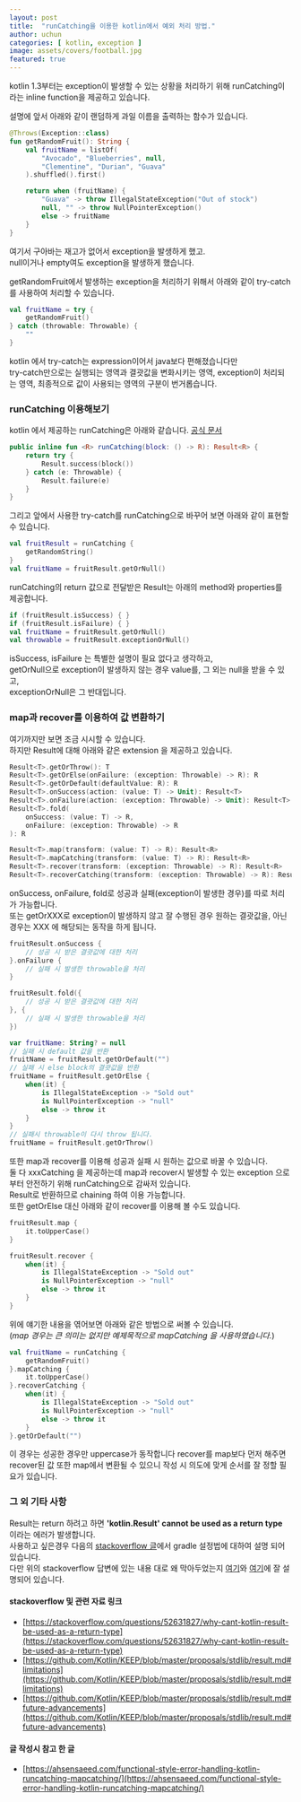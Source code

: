 ```yaml
---
layout: post
title:  "runCatching을 이용한 kotlin에서 예외 처리 방법."
author: uchun
categories: [ kotlin, exception ]
image: assets/covers/football.jpg
featured: true
---
```


kotlin 1.3부터는 exception이 발생할 수 있는 상황을 처리하기 위해 runCatching이라는 inline function을 제공하고 있습니다.

설명에 앞서 아래와 같이 랜덤하게 과일 이름을 출력하는 함수가 있습니다.

```kotlin
@Throws(Exception::class)
fun getRandomFruit(): String {
    val fruitName = listOf(
        "Avocado", "Blueberries", null,
        "Clementine", "Durian", "Guava"
    ).shuffled().first()

    return when (fruitName) {
        "Guava" -> throw IllegalStateException("Out of stock")
        null, "" -> throw NullPointerException()
        else -> fruitName
    }
}
```
여기서 구아바는 재고가 없어서 exception을 발생하게 했고.<br>
null이거나 empty여도 exception을 발생하게 했습니다.

getRandomFruit에서 발생하는 exception을 처리하기 위해서 아래와 같이 try-catch를 사용하여 처리할 수 있습니다.
```kotlin
val fruitName = try {
    getRandomFruit()
} catch (throwable: Throwable) {
    ""
}
```
kotlin 에서 try-catch는 expression이어서 java보다 편해졌습니다만<br>
try-catch만으로는 실행되는 영역과 결괏값을 변화시키는 영역, exception이 처리되는 영역, 최종적으로 값이 사용되는 영역의 구분이 번거롭습니다.

### runCatching 이용해보기

kotlin 에서 제공하는 runCatching은 아래와 같습니다. [공식 문서](https://kotlinlang.org/api/latest/jvm/stdlib/kotlin/run-catching.html)
```kotlin
public inline fun <R> runCatching(block: () -> R): Result<R> {
    return try {
        Result.success(block())
    } catch (e: Throwable) {
        Result.failure(e)
    }
}
```

그리고 앞에서 사용한 try-catch를 runCatching으로 바꾸어 보면 아래와 같이 표현할 수 있습니다.
```kotlin
val fruitResult = runCatching {
    getRandomString()
}
val fruitName = fruitResult.getOrNull()
```

runCatching의 return 값으로 전달받은 Result는 아래의 method와 properties를 제공합니다.

```kotlin
if (fruitResult.isSuccess) { }
if (fruitResult.isFailure) { }
val fruitName = fruitResult.getOrNull()
val throwable = fruitResult.exceptionOrNull()
```

isSuccess, isFailure 는 특별한 설명이 필요 없다고 생각하고,<br>
getOrNull으로 exception이 발생하지 않는 경우 value를, 그 외는 null을 받을 수 있고,<br>
exceptionOrNull은 그 반대입니다.

### map과 recover를 이용하여 값 변환하기

여기까지만 보면 조금 시시할 수 있습니다.<br>
하지만 Result에 대해 아래와 같은 extension 을 제공하고 있습니다.

```kotlin
Result<T>.getOrThrow(): T
Result<T>.getOrElse(onFailure: (exception: Throwable) -> R): R
Result<T>.getOrDefault(defaultValue: R): R
Result<T>.onSuccess(action: (value: T) -> Unit): Result<T>
Result<T>.onFailure(action: (exception: Throwable) -> Unit): Result<T>
Result<T>.fold(
    onSuccess: (value: T) -> R,
    onFailure: (exception: Throwable) -> R
): R

Result<T>.map(transform: (value: T) -> R): Result<R>
Result<T>.mapCatching(transform: (value: T) -> R): Result<R>
Result<T>.recover(transform: (exception: Throwable) -> R): Result<R>
Result<T>.recoverCatching(transform: (exception: Throwable) -> R): Result<R>
```

onSuccess, onFailure, fold로 성공과 실패(exception이 발생한 경우)를 따로 처리가 가능합니다.<br>
또는 getOrXXX로 exception이 발생하지 않고 잘 수행된 경우 원하는 결괏값을, 아닌 경우는 XXX 에 해당되는 동작을 하게 됩니다.

```kotlin
fruitResult.onSuccess {
    // 성공 시 받은 결괏값에 대한 처리
}.onFailure {
    // 실패 시 발생한 throwable을 처리
}

fruitResult.fold({
    // 성공 시 받은 결괏값에 대한 처리
}, {
    // 실패 시 발생한 throwable을 처리  
})

var fruitName: String? = null
// 실패 시 default 값을 반환
fruitName = fruitResult.getOrDefault("")
// 실패 시 else block의 결괏값을 반환
fruitName = fruitResult.getOrElse {
    when(it) {
        is IllegalStateException -> "Sold out"
        is NullPointerException -> "null"
        else -> throw it
    }
}
// 실패시 throwable이 다시 throw 됩니다.
fruitName = fruitResult.getOrThrow()
```

또한 map과 recover를 이용해 성공과 실패 시 원하는 값으로 바꿀 수 있습니다.<br>
둘 다 xxxCatching 을 제공하는데 map과 recover시 발생할 수 있는 exception 으로부터 안전하기 위해 runCatching으로 감싸저 있습니다.<br>
Result<T>로 반환하므로 chaining 하여 이용 가능합니다.<br>
또한 getOrElse 대신 아래와 같이 recover를 이용해 볼 수도 있습니다.

```kotlin
fruitResult.map {
    it.toUpperCase()
}

fruitResult.recover {
    when(it) {
        is IllegalStateException -> "Sold out"
        is NullPointerException -> "null"
        else -> throw it
    }
}
```

위에 얘기한 내용을 엮어보면 아래와 같은 방법으로 써볼 수 있습니다.<br>
(_map 경우는 큰 의미는 없지만 예제목적으로 mapCatching 을 사용하였습니다._)

```kotlin
val fruitName = runCatching {
    getRandomFruit()
}.mapCatching {
    it.toUpperCase()
}.recoverCatching {
    when(it) {
        is IllegalStateException -> "Sold out"
        is NullPointerException -> "null"
        else -> throw it
    }
}.getOrDefault("")
```

이 경우는 성공한 경우만 uppercase가 동작합니다 recover를 map보다 먼저 해주면 recover된 값 또한 map에서 변환될 수 있으니 작성 시 의도에 맞게 순서를 잘 정할 필요가 있습니다.

### 그 외 기타 사항

Result는 return 하려고 하면 **'kotlin.Result' cannot be used as a return type** 이라는 에러가 발생합니다.<br>
사용하고 싶은경우 다음의 [stackoverflow 글](https://stackoverflow.com/questions/52631827/why-cant-kotlin-result-be-used-as-a-return-type)에서 gradle 설정법에 대하여 설명 되어 있습니다.<br>
다만 위의 stackoverflow 답변에 있는 내용 대로 왜 막아두었는지 [여기](https://github.com/Kotlin/KEEP/blob/master/proposals/stdlib/result.md#limitations)와 [여기](https://github.com/Kotlin/KEEP/blob/master/proposals/stdlib/result.md#future-advancements)에 잘 설명되어 있습니다.

#### stackoverflow 및 관련 자료 링크
- [https://stackoverflow.com/questions/52631827/why-cant-kotlin-result-be-used-as-a-return-type](https://stackoverflow.com/questions/52631827/why-cant-kotlin-result-be-used-as-a-return-type)
- [https://github.com/Kotlin/KEEP/blob/master/proposals/stdlib/result.md#limitations](https://github.com/Kotlin/KEEP/blob/master/proposals/stdlib/result.md#limitations)
- [https://github.com/Kotlin/KEEP/blob/master/proposals/stdlib/result.md#future-advancements](https://github.com/Kotlin/KEEP/blob/master/proposals/stdlib/result.md#future-advancements)

#### 글 작성시 참고 한 글
- [https://ahsensaeed.com/functional-style-error-handling-kotlin-runcatching-mapcatching/](https://ahsensaeed.com/functional-style-error-handling-kotlin-runcatching-mapcatching/)
